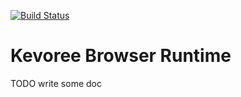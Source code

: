[![Build Status](http://drone.braindead.fr/github.com/kevoree/kevoree-browser-runtime/status.svg?branch=master)](http://drone.braindead.fr/github.com/kevoree/kevoree-browser-runtime)

# Kevoree Browser Runtime

TODO write some doc
